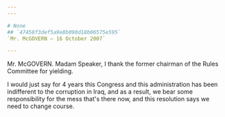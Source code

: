 ```yaml
---
---

# None
## `47458f3def5a9e8b090d18b06575e595`
`Mr. McGOVERN — 16 October 2007`

---
```



Mr. McGOVERN. Madam Speaker, I thank the former chairman of the Rules 
Committee for yielding.

I would just say for 4 years this Congress and this administration 
has been indifferent to the corruption in Iraq, and as a result, we 
bear some responsibility for the mess that's there now, and this 
resolution says we need to change course.